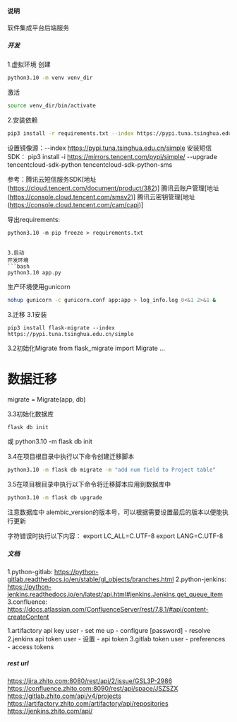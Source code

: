 #### 说明
软件集成平台后端服务
##### 开发
1.虚拟环境
创建
```bash
python3.10 -m venv venv_dir

```
激活
```bash
source venv_dir/bin/activate

```
2.安装依赖
```bash
pip3 install -r requirements.txt --index https://pypi.tuna.tsinghua.edu.cn/simple
```
设置镜像源：--index https://pypi.tuna.tsinghua.edu.cn/simple
安装短信SDK：
pip3 install -i https://mirrors.tencent.com/pypi/simple/ --upgrade tencentcloud-sdk-python tencentcloud-sdk-python-sms

参考：腾讯云短信服务SDK[地址(https://cloud.tencent.com/document/product/382)]
腾讯云账户管理[地址(https://console.cloud.tencent.com/smsv2)]
腾讯云密钥管理[地址(https://console.cloud.tencent.com/cam/capi)]


导出requirements: 
```
python3.10 -m pip freeze > requirements.txt


3.启动
开发环境
```bash
python3.10 app.py
```
生产环境使用gunicorn
```bash
nohup gunicorn -c gunicorn.conf app:app > log_info.log 0<&1 2>&1 &
```

3.迁移
3.1安装
```
pip3 install flask-migrate --index https://pypi.tuna.tsinghua.edu.cn/simple
```
3.2初始化Migrate
from flask_migrate import Migrate
...
# 数据迁移
migrate = Migrate(app, db)

3.3初始化数据库
```bash
flask db init 
```
或 python3.10 -m flask db init

3.4在项目根目录中执行以下命令创建迁移脚本
```bash
python3.10 -m flask db migrate -m "add num field to Project table" 
```

3.5在项目根目录中执行以下命令将迁移脚本应用到数据库中
```bash
python3.10 -m flask db upgrade
```

注意数据库中
alembic_version的版本号，可以根据需要设置最后的版本以便能执行更新

字符错误时执行以下内容：
export LC_ALL=C.UTF-8
export LANG=C.UTF-8

##### 文档
1.python-gitlab: https://python-gitlab.readthedocs.io/en/stable/gl_objects/branches.html
2.python-jenkins: https://python-jenkins.readthedocs.io/en/latest/api.html#jenkins.Jenkins.get_queue_item
3.confluence: https://docs.atlassian.com/ConfluenceServer/rest/7.8.1/#api/content-createContent

1.artifactory api key
user - set me up - configure [password] - resolve
2.jenkins api token
user - 设置 - api token
3.gitlab token
user - preferences - access tokens

##### rest url
https://jira.zhito.com:8080/rest/api/2/issue/GSL3P-2986
https://confluence.zhito.com:8090/rest/api/space/JSZSZX
https://gitlab.zhito.com/api/v4/projects
https://artifactory.zhito.com/artifactory/api/repositories
https://jenkins.zhito.com/api/
